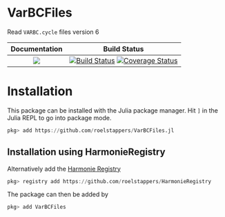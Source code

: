 

# VarBCFiles

Read `VARBC.cycle` files version 6


| **Documentation**                    | **Build Status**                              |
|:------------------------------------:|:---------------------------------------------:|
| [![](https://img.shields.io/badge/docs-dev-blue.svg)](https://roelstappers.github.io/VarBCFiles.jl/dev) | [![Build Status](https://travis-ci.com/roelstappers/VarBCFiles.jl.svg?branch=master)](https://travis-ci.com/roelstappers/VarBCFiles.jl) [![Coverage Status](https://coveralls.io/repos/github/roelstappers/VarBCFiles.jl/badge.svg?branch=master)](https://coveralls.io/github/roelstappers/VarBCFiles.jl?branch=master)


# Installation 

This package can be installed with the Julia package manager. Hit `]` in the Julia REPL to go into package mode. 

```julia
pkg> add https://github.com/roelstappers/VarBCFiles.jl
```

## Installation using  HarmonieRegistry 

Alternatively add the [Harmonie Registry](https://github.com/roelstappers/HarmonieRegistry)  

```julia
pkg> registry add https://github.com/roelstappers/HarmonieRegistry
```

The package can then be added by

```julia
pkg> add VarBCFiles
```

